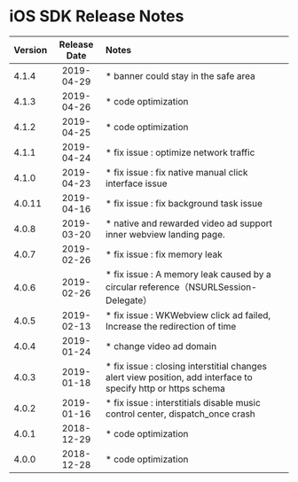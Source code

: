 # iOS SDK Release Notes

| Version | Release          Date | Notes                                                        |
| :------ | :-------------------: | :----------------------------------------------------------- |
| 4.1.4  |      2019-04-29       | * banner could stay in the safe area  |
| 4.1.3  |      2019-04-26       | * code optimization  |
| 4.1.2  |      2019-04-25       | * code optimization  |
| 4.1.1  |      2019-04-24       | * fix issue : optimize network traffic |
| 4.1.0  |      2019-04-23       | * fix issue : fix native manual click interface issue |
| 4.0.11  |      2019-04-16       | * fix issue : fix background task issue |
| 4.0.8   |      2019-03-20       | * native and rewarded video ad support inner webview landing page. |
| 4.0.7   |      2019-02-26       | * fix issue : fix memory leak |
| 4.0.6   |      2019-02-26       | * fix issue : A memory leak caused by a circular reference（NSURLSession-Delegate）|
| 4.0.5   |      2019-02-13       | * fix issue : WKWebview click ad failed, Increase the redirection of time |
| 4.0.4   |      2019-01-24       | * change video ad domain                                     |
| 4.0.3   |      2019-01-18       | * fix issue : closing interstitial changes alert view position, add interface to specify http or https schema |
| 4.0.2   |      2019-01-16       | * fix issue : interstitials disable music control center, dispatch_once crash |
| 4.0.1   |      2018-12-29       | * code optimization                                            |
| 4.0.0   |      2018-12-28       | * code optimization                                            |
